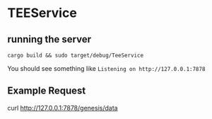 # TEEService

## running the server

`cargo build && sudo target/debug/TeeService`

You should see something like `Listening on http://127.0.0.1:7878`


## Example Request

curl http://127.0.0.1:7878/genesis/data


